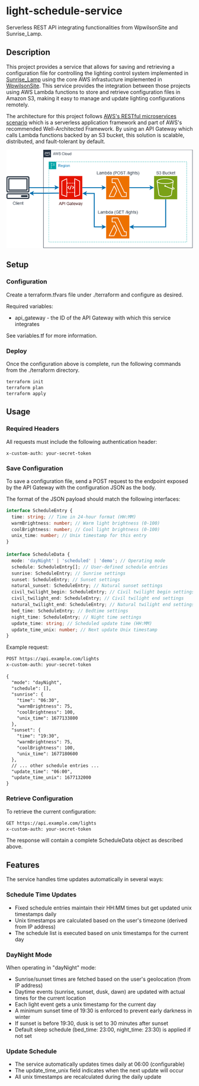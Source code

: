 # light-schedule-service

Serverless REST API integrating functionalities from WpwilsonSite and Sunrise_Lamp.

## Description

This project provides a service that allows for saving and retrieving a configuration file for controlling the lighting control system implemented in [Sunrise_Lamp](https://github.com/wpwilson10/Sunrise_Lamp) using the core AWS infrastucture implemented in [WpwilsonSite](https://github.com/wpwilson10/WpwilsonSite). This service provides the integration between those projects using AWS Lambda functions to store and retrieve configuration files in Amazon S3, making it easy to manage and update lighting configurations remotely.

The architecture for this project follows [AWS's RESTful microservices scenario](https://docs.aws.amazon.com/wellarchitected/latest/serverless-applications-lens/restful-microservices.html) which is a serverless application framework and part of AWS's recommended Well-Architected Framework. By using an API Gateway which calls Lambda functions backed by an S3 bucket, this solution is scalable, distributed, and fault-tolerant by default.

![Architecture](./diagram.png)

## Setup

### Configuration

Create a terraform.tfvars file under ./terraform and configure as desired.

Required variables:

- api_gateway - the ID of the API Gateway with which this service integrates

See variables.tf for more information.

### Deploy

Once the configuration above is complete, run the following commands from the ./terraform directory.

```
terraform init
terraform plan
terraform apply
```

## Usage

### Required Headers

All requests must include the following authentication header:

```
x-custom-auth: your-secret-token
```

### Save Configuration

To save a configuration file, send a POST request to the endpoint exposed by the API Gateway with the configuration JSON as the body.

The format of the JSON payload should match the following interfaces:

```typescript
interface ScheduleEntry {
  time: string; // Time in 24-hour format (HH:MM)
  warmBrightness: number; // Warm light brightness (0-100)
  coolBrightness: number; // Cool light brightness (0-100)
  unix_time: number; // Unix timestamp for this entry
}

interface ScheduleData {
  mode: 'dayNight' | 'scheduled' | 'demo'; // Operating mode
  schedule: ScheduleEntry[]; // User-defined schedule entries
  sunrise: ScheduleEntry; // Sunrise settings
  sunset: ScheduleEntry; // Sunset settings
  natural_sunset: ScheduleEntry; // Natural sunset settings
  civil_twilight_begin: ScheduleEntry; // Civil twilight begin settings
  civil_twilight_end: ScheduleEntry; // Civil twilight end settings
  natural_twilight_end: ScheduleEntry; // Natural twilight end settings
  bed_time: ScheduleEntry; // Bedtime settings
  night_time: ScheduleEntry; // Night time settings
  update_time: string; // Scheduled update time (HH:MM)
  update_time_unix: number; // Next update Unix timestamp
}
```

Example request:

```
POST https://api.example.com/lights
x-custom-auth: your-secret-token

{
  "mode": "dayNight",
  "schedule": [],
  "sunrise": {
    "time": "06:30",
    "warmBrightness": 75,
    "coolBrightness": 100,
    "unix_time": 1677133800
  },
  "sunset": {
    "time": "19:30",
    "warmBrightness": 75,
    "coolBrightness": 100,
    "unix_time": 1677180600
  },
  // ... other schedule entries ...
  "update_time": "06:00",
  "update_time_unix": 1677132000
}
```

### Retrieve Configuration

To retrieve the current configuration:

```
GET https://api.example.com/lights
x-custom-auth: your-secret-token
```

The response will contain a complete ScheduleData object as described above.

## Features

The service handles time updates automatically in several ways:

### Schedule Time Updates

- Fixed schedule entries maintain their HH:MM times but get updated unix timestamps daily
- Unix timestamps are calculated based on the user's timezone (derived from IP address)
- The schedule list is executed based on unix timestamps for the current day

### DayNight Mode

When operating in "dayNight" mode:

- Sunrise/sunset times are fetched based on the user's geolocation (from IP address)
- Daytime events (sunrise, sunset, dusk, dawn) are updated with actual times for the current location
- Each light event gets a unix timestamp for the current day
- A minimum sunset time of 19:30 is enforced to prevent early darkness in winter
- If sunset is before 19:30, dusk is set to 30 minutes after sunset
- Default sleep schedule (bed_time: 23:00, night_time: 23:30) is applied if not set

### Update Schedule

- The service automatically updates times daily at 06:00 (configurable)
- The update_time_unix field indicates when the next update will occur
- All unix timestamps are recalculated during the daily update
